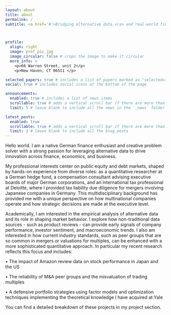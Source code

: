 ```yaml
---
layout: about
title: about
permalink: /
subtitle: <a href='#'>Bridging alternative data.</a> and real-world finance to decode market behavior.



profile:
  align: right
  image: prof_pic.jpg
  image_circular: false # crops the image to make it circular
  more_info: >
    <p>66 Warren Street, unit 2</p>
    <p>New Haven, CT 06511 </p>

selected_papers: true # includes a list of papers marked as "selected={true}"
social: true # includes social icons at the bottom of the page

announcements:
  enabled: true # includes a list of news items
  scrollable: true # adds a vertical scroll bar if there are more than 3 news items
  limit: 5 # leave blank to include all the news in the `_news` folder

latest_posts:
  enabled: true
  scrollable: true # adds a vertical scroll bar if there are more than 3 new posts items
  limit: 3 # leave blank to include all the blog posts
---
```


Hello world. I am a native German finance enthusiast and creative problem solver with a strong passion for leveraging alternative data to drive innovation across finance, economics, and business.

My professional interests center on public equity and debt markets, shaped by hands-on experience from diverse roles: as a quantitative researcher at a German hedge fund, a compensation consultant advising executive boards of major German corporations, and an international tax professional at Deloitte, where I provided tax liability due diligence for mergers involving Japanese companies in Germany.
This multidisciplinary background has provided me with a unique perspective on how multinational companies operate and how strategic decisions are made at the executive level.

Academically, I am interested in the empirical analysis of alternative data and its role in shaping market behavior. I explore how non-traditional data sources - such as product reviews - can provide early signals of company performance, investor sentiment, and macroeconomic trends. I also am interested in how current industry standards, such as peer groups that are so common in mergers or valuations for multiples, can be enhanced with a more sophisticated quantitative approach. In particular my recent research reflects this focus and includes:

•	The impact of Amazon review data on stock performance in Japan and the US

•	The reliability of M&A peer groups and the misvaluation of trading multiples

•	A defensive portfolio strategies using factor models and optimization techniques implementing the theoretical knowledge I have acquired at Yale

You can find a detailed breakdown of these projects in my project section.